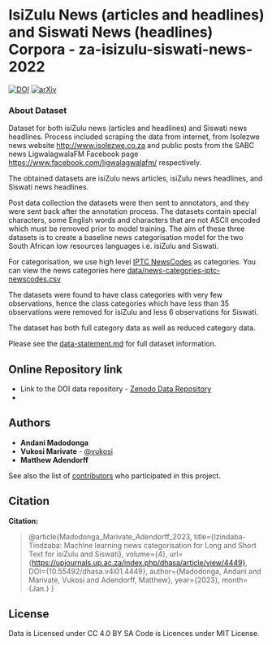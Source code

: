 # IsiZulu News (articles and headlines) and Siswati News (headlines) Corpora - za-isizulu-siswati-news-2022


[![DOI](https://zenodo.org/badge/DOI/10.5281/zenodo.7193346.svg)](https://doi.org/10.5281/zenodo.7193346) [![arXiv](https://img.shields.io/badge/arXiv-2306.07426-b31b1b.svg)](https://arxiv.org/abs/2306.07426)


### About Dataset

Dataset for both isiZulu news (articles and headlines) and Siswati news headlines. Process included scraping the data from internet, from Isolezwe news website http://www.isolezwe.co.za and public posts from the SABC news LigwalagwalaFM Facebook page https://www.facebook.com/ligwalagwalafm/ respectively.

The obtained datasets are isiZulu news articles, isiZulu news headlines, and Siswati news headlines. 

Post data collection the datasets were then sent to annotators, and they were sent back after the annotation process. The datasets contain special characters, some English words and characters that are not ASCII encoded which must be removed prior to model training. The aim of these three datasets is to create a baseline news categorisation model for the two South African low resources languages i.e. isiZulu and Siswati. 

For categorisation, we use high level [IPTC NewsCodes](https://iptc.org/standards/newscodes/) as categories. You can view the news categories here [data/news-categories-iptc-newscodes.csv](data/news-categories-iptc-newscodes.csv)

The datasets were found to have class categories with very few observations, hence the class categories which have less than 35 observations were removed for isiZulu and less 6 observations for Siswati. 

The dataset has both full category data as well as reduced category data.

Please see the [data-statement.md](data-statement.md) for full dataset information.

## Online Repository link

* Link to the DOI data repository - [Zenodo Data Repository](https://doi.org/10.5281/zenodo.7193346)
*  
## Authors

* **Andani Madodonga** 
* **Vukosi Marivate** - [@vukosi](https://twitter.com/vukosi)
* **Matthew Adendorff**

See also the list of [contributors](https://github.com/dsfsi/za-isizulu-siswati-news-2022/contributors) who participated in this project.

## Citation

**Citation:**  

> @article{Madodonga_Marivate_Adendorff_2023, title={Izindaba-Tindzaba: Machine learning news categorisation for Long and Short Text for isiZulu and Siswati}, volume={4}, url={https://upjournals.up.ac.za/index.php/dhasa/article/view/4449}, DOI={10.55492/dhasa.v4i01.4449}, author={Madodonga, Andani and Marivate, Vukosi and Adendorff, Matthew}, year={2023}, month={Jan.} }

## License

Data is Licensed under CC 4.0 BY SA
Code is Licences under MIT License.
